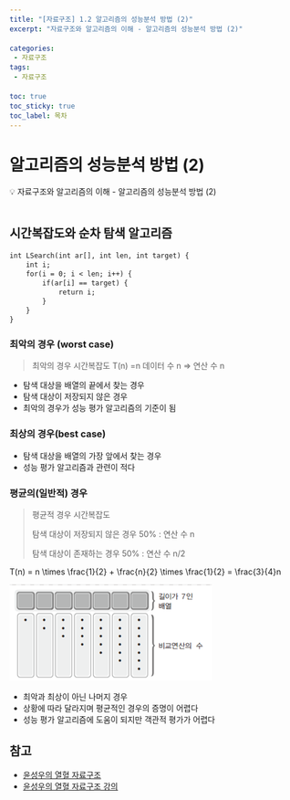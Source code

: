 ```yaml
---
title: "[자료구조] 1.2 알고리즘의 성능분석 방법 (2)" 
excerpt: "자료구조와 알고리즘의 이해 - 알고리즘의 성능분석 방법 (2)"
 
categories:  
 - 자료구조
tags: 
 - 자료구조

toc: true
toc_sticky: true
toc_label: 목차
---
```

# 알고리즘의 성능분석 방법 (2)

<aside>
💡 자료구조와 알고리즘의 이해 - 알고리즘의 성능분석 방법 (2)
</aside>
<br>

## 시간복잡도와 순차 탐색 알고리즘
```
int LSearch(int ar[], int len, int target) {
	int i;
	for(i = 0; i < len; i++) {
		if(ar[i] == target) {
			return i;
		}
	}	
}
```


### 최악의 경우 (worst case)
> 최악의 경우 시간복잡도
> T(n) =n
> 데이터 수 n => 연산 수 n

- 탐색 대상을 배열의 끝에서 찾는 경우
- 탐색 대상이 저장되지 않은 경우
- 최악의 경우가 성능 평가 알고리즘의 기준이 됨

### 최상의 경우(best case)
- 탐색 대상을 배열의 가장 앞에서 찾는 경우
- 성능 평가 알고리즘과 관련이 적다

### 평균의(일반적) 경우
> 평균적 경우 시간복잡도
> 
> 탐색 대상이 저장되지 않은 경우 50% : 연산 수 n  
> 
> 탐색 대상이 존재하는 경우 50% : 연산 수 n/2
> 
T(n) = n \times \frac{1}{2}  + \frac{n}{2} \times  \frac{1}{2} = \frac{3}{4}n

![평균적경우](/assets/images/posts/data03.png)

- 최악과 최상이 아닌 나머지 경우
- 상황에 따라 달라지며 평균적인 경우의 증명이 어렵다
- 성능 평가 알고리즘에 도움이 되지만 객관적 평가가 어렵다


## 참고

- [윤성우의 열혈 자료구조](https://book.naver.com/bookdb/book_detail.nhn?bid=6809127) <br>
- [윤성우의 열혈 자료구조 강의](http://www.orentec.co.kr/teachlist/DA_ST_1/teach_sub1.php)
